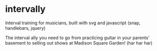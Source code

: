 # intervally
Interval training for musicians, built with svg and javascript (snap, handlebars, jquery)

The interval ally you need to go from practicing guitar in your parents' basement to selling out shows at Madison Square Garden! (har har har)
